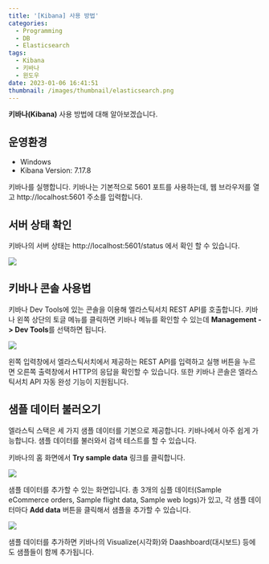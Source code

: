 ```yaml
---
title: '[Kibana] 사용 방법'
categories:
  - Programming
  - DB
  - Elasticsearch
tags:
  - Kibana
  - 키바나
  - 윈도우
date: 2023-01-06 16:41:51
thumbnail: /images/thumbnail/elasticsearch.png
---
```


**키바나(Kibana)** 사용 방법에 대해 알아보겠습니다.

## 운영환경

- Windows
- Kibana Version: 7.17.8

키바나를 실행합니다. 키바나는 기본적으로 5601 포트를 사용하는데, 웹 브라우저를 열고 http://localhost:5601 주소를 입력합니다.

## 서버 상태 확인

키바나의 서버 상태는 http://localhost:5601/status 에서 확인 할 수 있습니다.

![](/images/elastic/kibana/6.png)

## 키바나 콘솔 사용법

키바나 Dev Tools에 있는 콘솔을 이용해 엘라스틱서치 REST API를 호출합니다. 키바나 왼쪽 상단의 토글 메뉴를 클릭하면 키바나 메뉴를 확인할 수 있는데 **Management -> Dev Tools**를 선택하면 됩니다.

![](/images/elastic/kibana/7.png)

왼쪽 입력창에서 엘라스틱서치에서 제공하는 REST API를 입력하고 실행 버튼을 누르면 오른쪽 출력창에서 HTTP의 응답을 확인할 수 있습니다. 또한 키바나 콘솔은 엘라스틱서치 API 자동 완성 기능이 지원됩니다.

## 샘플 데이터 불러오기

엘라스틱 스택은 세 가지 샘플 데이터를 기본으로 제공합니다. 키바나에서 아주 쉽게 가능합니다. 샘플 데이터를 불러와서 검색 테스트를 할 수 있습니다.

키바나의 홈 화면에서 **Try sample data** 링크를 클릭합니다.

![](/images/elastic/kibana/8.png)

샘플 데이터를 추가할 수 있는 화면입니다. 총 3개의 심플 데이터(Sample eCommerce orders, Sample flight data, Sample web logs)가 있고, 각 샘플 데이터마다 **Add data** 버튼을 클릭해서 샘플을 추가할 수 있습니다.

![](/images/elastic/kibana/9.png)

샘플 데이터를 추가하면 키바나의 Visualize(시각화)와 Daashboard(대시보드) 등에도 샘플들이 함께 추가됩니다.
